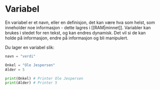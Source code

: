 # Variabel
En variabel er et navn, eller en definisjon, det kan være hva som helst, som inneholder noe informasjon - dette lagres i [[RAM|minnet]]. Variabler kan brukes i stedet for ren tekst, og kan endres dynamisk. Det vil si de kan holde på informasjon, endre på informasjon og bli manipulert.

Du lager en variabel slik:
```python
navn = "verdi"

Onkel = "Ole Jespersen"
Alder = 5

print(Onkel) # Printer Ole Jespersen
print(Alder) # Printer 5
```